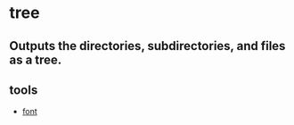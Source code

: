 # tree

Outputs the directories, subdirectories, and files as a tree.
---
## tools

- [font](https://www.nerdfonts.com/#home)

